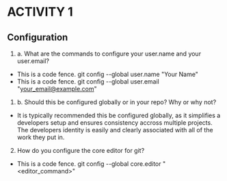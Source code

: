 # **ACTIVITY 1**
## Configuration
1. a. What are the commands to configure your user.name and your user.email?
* This is a code fence. git config --global user.name "Your Name"
* This is a code fence. git config --global user.email "your_email@example.com"
1. b. Should this be configured globally or in your repo? Why or why not?
* It is typically recommended this be configured globally, as it simplifies a developers setup and ensures consistency accross multiple projects. The developers identity is easily and clearly associated with all of the work they put in. 
2. How do you configure the core editor for git?
* This is a code fence. git config --global core.editor "<editor_command>"
